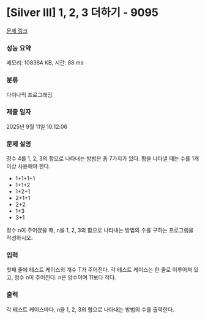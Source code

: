 # [Silver III] 1, 2, 3 더하기 - 9095 

[문제 링크](https://www.acmicpc.net/problem/9095) 

### 성능 요약

메모리: 108384 KB, 시간: 88 ms

### 분류

다이나믹 프로그래밍

### 제출 일자

2025년 9월 11일 10:12:06

### 문제 설명

<p style="user-select: auto !important;">정수 4를 1, 2, 3의 합으로 나타내는 방법은 총 7가지가 있다. 합을 나타낼 때는 수를 1개 이상 사용해야 한다.</p>

<ul style="user-select: auto !important;">
	<li style="user-select: auto !important;">1+1+1+1</li>
	<li style="user-select: auto !important;">1+1+2</li>
	<li style="user-select: auto !important;">1+2+1</li>
	<li style="user-select: auto !important;">2+1+1</li>
	<li style="user-select: auto !important;">2+2</li>
	<li style="user-select: auto !important;">1+3</li>
	<li style="user-select: auto !important;">3+1</li>
</ul>

<p style="user-select: auto !important;">정수 n이 주어졌을 때, n을 1, 2, 3의 합으로 나타내는 방법의 수를 구하는 프로그램을 작성하시오.</p>

### 입력 

 <p style="user-select: auto !important;">첫째 줄에 테스트 케이스의 개수 T가 주어진다. 각 테스트 케이스는 한 줄로 이루어져 있고, 정수 n이 주어진다. n은 양수이며 11보다 작다.</p>

### 출력 

 <p style="user-select: auto !important;">각 테스트 케이스마다, n을 1, 2, 3의 합으로 나타내는 방법의 수를 출력한다.</p>

